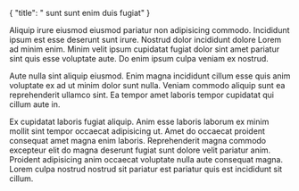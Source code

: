 {
  "title": " sunt sunt enim duis fugiat"
}

Aliquip irure eiusmod eiusmod pariatur non adipisicing commodo. Incididunt ipsum est esse deserunt sunt irure. Nostrud dolor incididunt dolore Lorem ad minim enim. Minim velit ipsum cupidatat fugiat dolor sint amet pariatur sint quis esse voluptate aute. Do enim ipsum culpa veniam ex nostrud.

Aute nulla sint aliquip eiusmod. Enim magna incididunt cillum esse quis anim voluptate ex ad ut minim dolor sunt nulla. Veniam commodo aliquip sunt ea reprehenderit ullamco sint. Ea tempor amet laboris tempor cupidatat qui cillum aute in.

Ex cupidatat laboris fugiat aliquip. Anim esse laboris laborum ex minim mollit sint tempor occaecat adipisicing ut. Amet do occaecat proident consequat amet magna enim laboris. Reprehenderit magna commodo excepteur elit do magna deserunt fugiat sunt dolore velit pariatur anim. Proident adipisicing anim occaecat voluptate nulla aute consequat magna. Lorem culpa nostrud nostrud sit pariatur est pariatur quis est incididunt sit cillum.